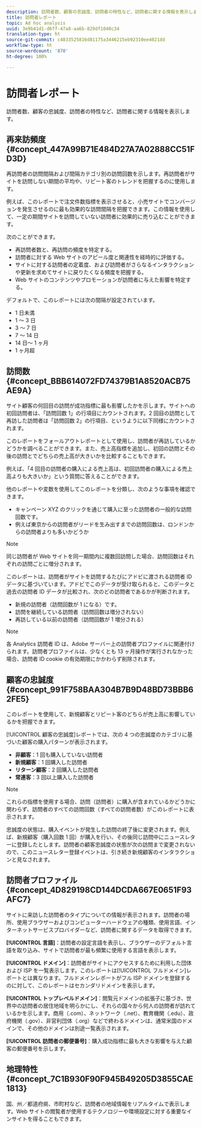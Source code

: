 ```yaml
---
description: 訪問者数、顧客の忠誠度、訪問者の特性など、訪問者に関する情報を表示します。
title: 訪問者レポート
topic: Ad hoc analysis
uuid: 3e9b41d1-d6ff-47a8-aa6b-829df1040c34
translation-type: ht
source-git-commit: c4833525816d81175a3446215eb92310ee4021dd
workflow-type: ht
source-wordcount: '870'
ht-degree: 100%

---
```



# 訪問者レポート

訪問者数、顧客の忠誠度、訪問者の特性など、訪問者に関する情報を表示します。

## 再来訪頻度 {#concept_447A99B71E484D27A7A02888CC51FD3D}

再訪問者の訪問間隔および間隔カテゴリ別の訪問回数を示します。再訪問者がサイトを訪問しない期間の平均や、リピート客のトレンドを把握するのに使用します。

<!-- 

c_reports_return_freq.xml

 -->

例えば、このレポートで注文件数指標を表示させると、小売サイトでコンバージョンを発生させるのに最も効果的な訪問間隔を把握できます。この情報を使用して、一定の期間サイトを訪問していない訪問者に効果的に売り込むことができます。

次のことができます。

* 再訪問者数と、再訪問の頻度を特定する。
* 訪問者に対する Web サイトのアピール度と関連性を経時的に評価する。
* サイトに対する訪問者の定着度、および訪問者がさらなるインタラクションや更新を求めてサイトに戻りたくなる頻度を把握する。
* Web サイトのコンテンツやプロモーションが訪問者に与えた影響を特定する。

デフォルトで、このレポートには次の間隔が設定されています。

* 1 日未満
* 1 ～ 3 日
* 3 ～ 7 日
* 7 ～ 14 日
* 14 日～ 1 ヶ月
* 1 ヶ月超

## 訪問数 {#concept_BBB614072FD74379B1A8520ACB75AE9A}

サイト顧客の何回目の訪問が成功指標に最も影響したかを示します。サイトへの初回訪問者は、「訪問回数 1」の行項目にカウントされます。2 回目の訪問として再訪した訪問者は「訪問回数 2」の行項目、というように以下同様にカウントされます。

<!-- 

c_reports_visit_number.xml

 -->

このレポートをフォールアウトレポートとして使用し、訪問者が再訪しているかどうかを調べることができます。また、売上高指標を追加し、初回の訪問とその後の訪問とでどちらの売上高が大きいかを比較することもできます。

例えば、「4 回目の訪問者の購入による売上高は、初回訪問者の購入による売上高よりも大きいか」という質問に答えることができます。

他のレポートや変数を使用してこのレポートを分類し、次のような事項を確認できます。

* キャンペーン XYZ のクリックを通じて購入に至った訪問者の一般的な訪問回数です。
* 例えば東京からの訪問者がリードを生み出すまでの訪問回数は、ロンドンからの訪問者よりも多いかどうか

>[!NOTE]
>
>同じ訪問者が Web サイトを同一期間内に複数回訪問した場合、訪問回数はそれぞれの訪問ごとに増分されます。

このレポートは、訪問者がサイトを訪問するたびにアドビに渡される訪問者 ID データに基づいています。アドビでこのデータが受け取られると、このデータと過去の訪問者 ID データが比較され、次のどの訪問者であるかが判断されます。

* 新規の訪問者（訪問回数が 1 になる）です。
* 訪問を継続している訪問者（訪問回数は増分されない）
* 再訪している以前の訪問者（訪問回数が 1 増分される）

>[!NOTE]
>
>各 Analytics 訪問者 ID は、Adobe サーバー上の訪問者プロファイルに関連付けられます。訪問者プロファイルは、少なくとも 13 ヶ月操作が実行されなかった場合、訪問者 ID cookie の有効期限にかかわらず削除されます。

## 顧客の忠誠度 {#concept_991F758BAA304B7B9D48BD73BBB62FE5}

このレポートを使用して、新規顧客とリピート客のどちらが売上高に影響しているかを把握できます。

<!-- 

c_reports_customerloyalty.xml

 -->

[!UICONTROL 顧客の忠誠度]レポートでは、次の 4 つの忠誠度のカテゴリに基づいた顧客の購入パターンが表示されます。

* **非顧客**：1 回も購入していない訪問者
* **新規顧客**：1 回購入した訪問者
* **リターン顧客**：2 回購入した訪問者
* **常連客**：3 回以上購入した訪問者

>[!NOTE]
>
>これらの指標を使用する場合、訪問（訪問者）に購入が含まれているかどうかに関わらず、訪問者のすべての訪問回数（すべての訪問者数）がこのレポートに表示されます。

忠誠度の状態は、購入イベントが発生した訪問の終了後に変更されます。例えば、新規顧客（購入回数 1 回）が購入を行い、その後同じ訪問中にニュースレターに登録したとします。訪問者の顧客忠誠度の状態が次の訪問まで変更されないので、このニュースレター登録イベントは、引き続き新規顧客のインタラクションと見なされます。

## 訪問者プロファイル {#concept_4D829198CD144DCDA667E0651F93AFC7}

サイトに来訪した訪問者のタイプについての情報が表示されます。訪問者の場所、使用ブラウザーおよびコンピューターハードウェアの種類、使用言語、インターネットサービスプロバイダーなど、訪問者に関するデータを取得できます。

<!-- 

c_reports_visitor_profile.xml

 -->

**[!UICONTROL 言語]**：訪問者の設定言語を表示し、ブラウザーのデフォルト言語を取り込み、サイトで訪問者が最も頻繁に使用する言語を表示します。

**[!UICONTROL ドメイン]**：訪問者がサイトにアクセスするために利用した団体および ISP を一覧表示します。このレポートは[!UICONTROL フルドメイン]レポートとは異なります。フルドメインレポートがフル ISP ドメインを登録するのに対して、このレポートはセカンダリドメインを表示します。

**[!UICONTROL トップレベルドメイン]**：閲覧元ドメインの拡張子に基づき、世界中の訪問者の居住地域を明らかにし、それらの国々から何人の訪問者が訪れているかを示します。商用（.com）、ネットワーク（.net）、教育機関（.edu）、政府機関（.gov）、非営利団体（.org）などで終わるドメインは、通常米国のドメインで、その他のドメインは別途一覧表示されます。

**[!UICONTROL 訪問者の郵便番号]**：購入成功指標に最も大きな影響を与えた顧客の郵便番号を示します。

## 地理特性 {#concept_7C1B930F90F945B49205D3855CAE1813}

<!-- 

c_reports_geosegmentation.xml

 -->

国、州／都道府県、市町村など、訪問者の地域情報をリアルタイムで表示します。Web サイトの閲覧者が使用するテクノロジーや環境設定に対する重要なインサイトを得ることもできます。
